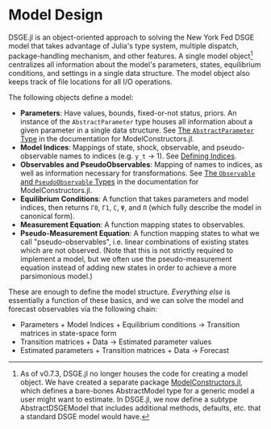 # Model Design

DSGE.jl is an object-oriented approach to solving the New York Fed DSGE model
that takes advantage of Julia's type system, multiple dispatch, package-handling
mechanism, and other features. A single model object[^1] centralizes
 all information about the model's parameters, states, equilibrium conditions, and
settings in a single data structure. The model object also keeps track of file locations
for all I/O operations.

The following objects define a model:

- **Parameters**: Have values, bounds, fixed-or-not status, priors. An
  instance of the `AbstractParameter` type houses all information about a given
  parameter in a single data structure. See  [The `AbstractParameter` Type](https://frbny-dsge.github.io/ModelConstructors.jl/latest/implementation_details/#The-AbstractParameter-Type-1) in the documentation for ModelConstructors.jl.
- **Model Indices**: Mappings of state, shock, observable, and pseudo-observable
  names to indices (e.g. `y_t` -> 1). See [Defining Indices](@ref).
- **Observables and PseudoObservables**: Mapping of names to indices, as well as
  information necessary for transformations. See
  [The `Observable` and `PseudoObservable` Types](https://frbny-dsge.github.io/ModelConstructors.jl/latest/implementation_details/#The-Observable-and-PseudoObservable-Types-1) in the documentation for ModelConstructors.jl.
- **Equilibrium Conditions**: A function that takes parameters and model
  indices, then returns `Γ0`, `Γ1`, `C`, `Ψ`, and `Π` (which fully describe the
  model in canonical form).
- **Measurement Equation**: A function mapping states to observables.
- **Pseudo-Measurement Equation**: A function mapping states to what we call
  "pseudo-observables", i.e. linear combinations of existing states which are
  not observed. (Note that this is not strictly required to implement a model,
  but we often use the pseudo-measurement equation instead of adding new states
  in order to achieve a more parsimonious model.)

These are enough to define the model structure. *Everything else* is essentially
a function of these basics, and we can solve the model and forecast observables
via the following chain:

- Parameters + Model Indices + Equilibrium conditions -> Transition matrices
  in state-space form
- Transition matrices + Data -> Estimated parameter values
- Estimated parameters + Transition matrices + Data -> Forecast

[^1]: As of v0.7.3, DSGE.jl no longer houses the code for creating a
                      model object. We have created a separate package
                      [ModelConstructors.jl](https://github.com/FRBNY-DSGE/ModelConstructors.jl),
                      which defines a bare-bones AbstractModel type
                      for a generic model a user might want to estimate. In DSGE.jl,
                      we now define a subtype AbstractDSGEModel that includes additional
                      methods, defaults, etc. that a standard DSGE model would have.
